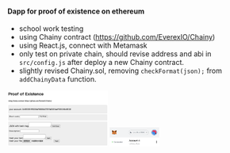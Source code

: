 #### Dapp for proof of existence on ethereum

- school work testing
- using Chainy contract (https://github.com/EverexIO/Chainy)
- using React.js, connect with Metamask
- only test on private chain, should revise address and abi in `src/config.js` after deploy a new Chainy contract.
- slightly revised Chainy.sol, removing `checkFormat(json);` from `addChainyData` function.

<img src="img/dappview.png" alt="Cover" width="40%"/>
<img src="img/metamask.png" alt="Cover" width="20%"/>


